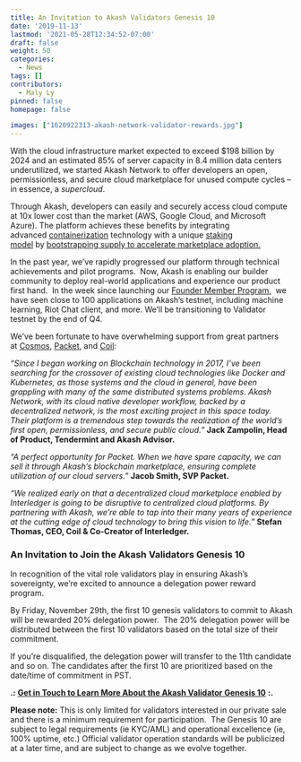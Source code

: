 ```yaml
---
title: An Invitation to Akash Validators Genesis 10
date: '2019-11-13'
lastmod: '2021-05-28T12:34:52-07:00'
draft: false
weight: 50
categories:
  - News
tags: []
contributors:
  - Maly Ly
pinned: false
homepage: false

images: ["1620922313-akash-network-validator-rewards.jpg"]
---
```

With the cloud infrastructure market expected to exceed $198 billion by 2024 and an estimated 85% of server capacity in 8.4 million data centers underutilized, we started Akash Network to offer developers an open, permissionless, and secure cloud marketplace for unused compute cycles – in essence, a _supercloud_. 

Through Akash, developers can easily and securely access cloud compute at 10x lower cost than the market (AWS, Google Cloud, and Microsoft Azure). The platform achieves these benefits by integrating advanced [containerization](https://techcrunch.com/2017/11/21/overclock-labs-bets-on-kubernetes-to-help-companies-automate-their-cloud-infrastructure/) technology with a unique [staking model](https://akash.network/l/econ-paper) by [bootstrapping supply to accelerate marketplace adoption.](https://akash.network/blog/bootstrapping-a-free-market-by-borrowing-from-the-future/)  
  
In the past year, we’ve rapidly progressed our platform through technical achievements and pilot programs.  Now, Akash is enabling our builder community to deploy real-world applications and experience our product first hand.  In the week since launching our [Founder Member Program,](https://akash.network/blog/become-and-akash-founding-member-and-earn-token-rewards/)  we have seen close to 100 applications on Akash’s testnet, including machine learning, Riot Chat client, and more. We’ll be transitioning to Validator testnet by the end of Q4. 

We’ve been fortunate to have overwhelming support from great partners at [Cosmos](https://cosmos.network/), [Packet](https://www.packet.com/), and [Coil](https://coil.com/):

_“Since I began working on Blockchain technology in 2017, I’ve been searching for the crossover of existing cloud technologies like Docker and Kubernetes, as those systems and the cloud in general, have been grappling with many of the same distributed systems problems. Akash Network, with its cloud native developer workflow, backed by a decentralized network, is the most exciting project in this space today. Their platform is a tremendous step towards the realization of the world’s first open, permissionless, and secure public cloud.”_ **Jack Zampolin, Head of Product, Tendermint and Akash Advisor.**

_“A perfect opportunity for Packet. When we have spare capacity, we can sell it through Akash’s blockchain marketplace, ensuring complete utilization of our cloud servers.”_ **Jacob Smith, SVP Packet.**

_“We realized early on that a decentralized cloud marketplace enabled by Interledger is going to be disruptive to centralized cloud platforms. By partnering with Akash, we’re able to tap into their many years of experience at the cutting edge of cloud technology to bring this vision to life.”_ **Stefan Thomas, CEO, Coil & Co-Creator of Interledger.**

### **An Invitation to Join the Akash Validators Genesis 10**

In recognition of the vital role validators play in ensuring Akash’s sovereignty, we’re excited to announce a delegation power reward program.   
  
By Friday, November 29th, the first 10 genesis validators to commit to Akash will be rewarded 20% delegation power.  The 20% delegation power will be distributed between the first 10 validators based on the total size of their commitment.   
  
If you’re disqualified, the delegation power will transfer to the 11th candidate and so on. The candidates after the first 10 are prioritized based on the date/time of commitment in PST.  
  
**.:** [**Get in Touch to Learn More About the Akash Validator Genesis 10**](https://akash.network/validators) **:.**  
  
**Please note:** This is only limited for validators interested in our private sale and there is a minimum requirement for participation.  The Genesis 10 are subject to legal requirements (ie KYC/AML) and operational excellence (ie, 100% uptime, etc.) Official validator operation standards will be publicized at a later time, and are subject to change as we evolve together.
